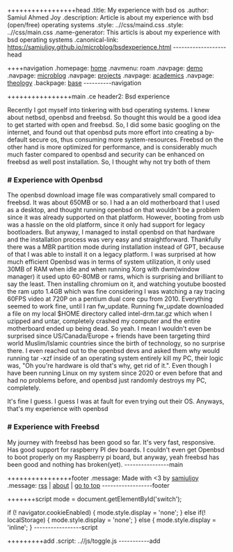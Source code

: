 +++++++++++++++++head
.title: My experience with bsd os
.author: Samiul Ahmed Joy
.description: Article is about my experience with bsd (open/free) operating systems
.style: ..//css/maind.css
.style: ..//css/main.css
.name-generator: This articls is about my experience with bsd operating systems
.canonical-link: https://samiuljoy.github.io/microblog/bsdexperience.html
-------------------head

++++navigation
.homepage: [home](..//index.html)
.navmenu: roam
.navpage: [demo](..//demo/base.html)
.navpage: [microblog](..//microblog/base.html)
.navpage: [projects](..//projects/base.html)
.navpage: [academics](..//academics/base.html)
.navpage: [theology](../theology/base.html)
.backpage: [base](base.html)
----------navigation

++++++++++++++++main
.ce header2: Bsd experience

Recently I got myself into tinkering with bsd operating systems. I knew about netbsd, openbsd and freebsd. So thought this would be a good idea to get started with open and freebsd. So, I did some basic googling on the internet, and found out that openbsd puts more effort into creating a by-default secure os, thus consuming more system-resources. Freebsd on the other hand is more optimized for performance, and is considerably much much faster compared to openbsd and security can be enhanced on freebsd as well post installation. So, I thought why not try both of them

### # Experience with Openbsd

The openbsd download image file was comparatively small compared to freebsd. It was about 650MB or so. I had a an old motherboard that I used as a desktop, and thought running openbsd on that wouldn't be a problem since it was already supported on that platform. However, booting from usb was a hassle on the old platform, since it only had support for legacy bootloaders. But anyway, I managed to install openbsd on that hardware and the installation process was very easy and straightforward. Thankfully there was a MBR partition mode during installation instead of GPT, because of that I was able to install it on a legacy platform. I was surprised at how much efficient Openbsd was in terms of system utilization, it only used 30MB of RAM when idle and when running Xorg with dwm(window manager) it used upto 60-80MB or rams, which is surprising and brilliant to say the least. Then installing chromium on it, and watching youtube boosted the ram upto 1.4GB which was fine considering I was watching a ray tracing 60FPS video at 720P on a pentium dual core cpu from 2010. Everything seemed to work fine, until I ran fw_update. Running fw_update downloaded a file on my local $HOME directory called intel-drm.tar.gz which when I uzipped and untar, completely crashed my computer and the entire motherboard ended up being dead. So yeah. I mean I wouldn't even be surprised since US/Canada/Europe + friends have been targeting third world Muslim/Islamic countries since the birth of technology, so no surprise there. I even reached out to the openbsd devs and asked them why would running tar -xzf inside of an operating system entirely kill my PC, their logic was, "Oh you're hardware is old that's why, get rid of it.". Even though I have been running Linux on my system since 2020 or even before that and had no problems before, and openbsd just randomly destroys my PC, completely.

It's fine I guess. I guess I was at fault for even trying out their OS. Anyways, that's my experience with openbsd

### # Experience with Freebsd

My journey with freebsd has been good so far. It's very fast, responsive. Has good support for raspberry PI dev boards. I couldn't even get Openbsd to boot properly on my Raspberry pi board, but anyway, yeah freebsd has been good and nothing has broken(yet).
----------------main

++++++++++++++++footer
.message: Made with <3 by [samiuljoy](https://github.com/samiuljoy)
.message: [rss](/rss.xml) | [about](/about.html) | [go to top](#)
------------------footer

+++++++script
mode = document.getElementById('switch');

if (! navigator.cookieEnabled) {
	mode.style.display = 'none';
}
else if(! localStorage) {
	mode.style.display = 'none';
}
else {
	mode.style.display = 'inline';
}
-----------------script

+++++++++add
.script: ..//js/toggle.js
-----------add

